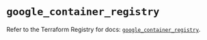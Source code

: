# `google_container_registry`

Refer to the Terraform Registry for docs: [`google_container_registry`](https://registry.terraform.io/providers/hashicorp/google-beta/5.15.0/docs/resources/google_container_registry).
